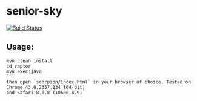 # senior-sky

[![Build Status](https://travis-ci.org/ankel/senior-sky.svg?branch=master)](https://travis-ci.org/ankel/senior-sky)

## Usage:
````
mvn clean install
cd raptor
mvn exec:java
```
then open `scorpion/index.html` in your browser of choice. Tested on Chrome 43.0.2357.134 (64-bit)
and Safari 8.0.8 (10600.8.9)
